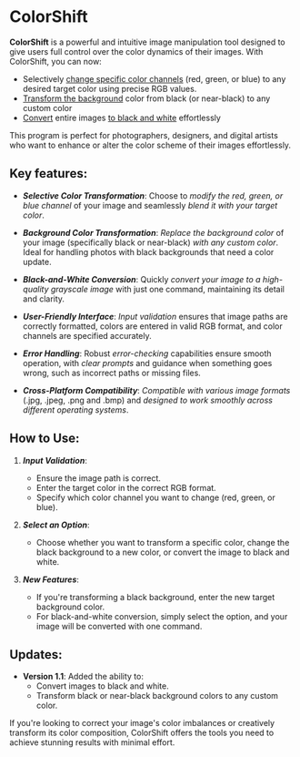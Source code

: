 # ColorShift

**ColorShift** is a powerful and intuitive image manipulation tool designed to give users full control over the color dynamics of their images. With ColorShift, you can now:
- Selectively <ins>change specific color channels</ins> (red, green, or blue) to any desired target color using precise RGB values.
- <ins>Transform the background</ins> color from black (or near-black) to any custom color
- <ins>Convert</ins> entire images <ins>to black and white</ins> effortlessly

This program is perfect for photographers, designers, and digital artists who want to enhance or alter the color scheme of their images effortlessly.

## Key features:
- ***Selective Color Transformation***: Choose to *modify the red, green, or blue channel* of your image and seamlessly *blend it with your target color*.
  
- ***Background Color Transformation***: *Replace the background color* of your image (specifically black or near-black) *with any custom color*. Ideal for handling photos with black backgrounds that need a color update.
  
- ***Black-and-White Conversion***: Quickly *convert your image to a high-quality grayscale image* with just one command, maintaining its detail and clarity.
  
- ***User-Friendly Interface***: *Input validation* ensures that image paths are correctly formatted, colors are entered in valid RGB format, and color channels are specified accurately.
  
- ***Error Handling***: Robust *error-checking* capabilities ensure smooth operation, with *clear prompts* and guidance when something goes wrong, such as incorrect paths or missing files.
  
- ***Cross-Platform Compatibility***: *Compatible with various image formats* (.jpg, .jpeg, .png and .bmp) and *designed to work smoothly across different operating systems*.

## How to Use:
1. ***Input Validation***:
    - Ensure the image path is correct.
    - Enter the target color in the correct RGB format.
    - Specify which color channel you want to change (red, green, or blue).

2. ***Select an Option***:
    - Choose whether you want to transform a specific color, change the black background to a new color, or convert the image to black and white.

3. ***New Features***:
    - If you're transforming a black background, enter the new target background color.
    - For black-and-white conversion, simply select the option, and your image will be converted with one command.

## Updates:
- **Version 1.1**: Added the ability to:
    - Convert images to black and white.
    - Transform black or near-black background colors to any custom color.


If you're looking to correct your image's color imbalances or creatively transform its color composition, ColorShift offers the tools you need to achieve stunning results with minimal effort.
